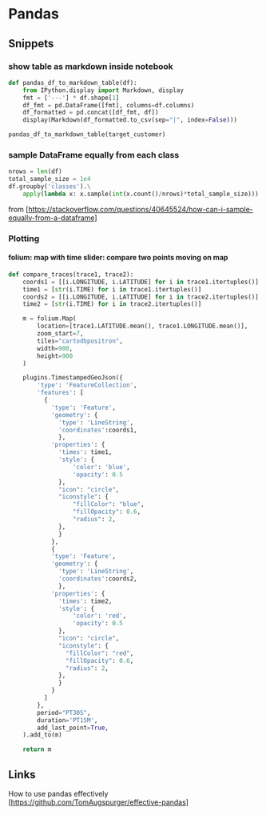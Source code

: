 # Pandas

## Snippets

### show table as markdown inside notebook

```python
def pandas_df_to_markdown_table(df):
    from IPython.display import Markdown, display
    fmt = ['---'] * df.shape[1]
    df_fmt = pd.DataFrame([fmt], columns=df.columns)
    df_formatted = pd.concat([df_fmt, df])
    display(Markdown(df_formatted.to_csv(sep="|", index=False)))

pandas_df_to_markdown_table(target_customer)
```

### sample DataFrame equally from each class

```python
nrows = len(df)
total_sample_size = 1e4
df.groupby('classes').\
    apply(lambda x: x.sample(int(x.count()/nrows)*total_sample_size)))
```
from [https://stackoverflow.com/questions/40645524/how-can-i-sample-equally-from-a-dataframe]

### Plotting

#### folium: map with time slider: compare two points moving on map

```python
def compare_traces(trace1, trace2):
    coords1 = [[i.LONGITUDE, i.LATITUDE] for i in trace1.itertuples()]
    time1 = [str(i.TIME) for i in trace1.itertuples()]
    coords2 = [[i.LONGITUDE, i.LATITUDE] for i in trace2.itertuples()]
    time2 = [str(i.TIME) for i in trace2.itertuples()]

    m = folium.Map(
        location=[trace1.LATITUDE.mean(), trace1.LONGITUDE.mean()],
        zoom_start=7,
        tiles="cartodbpositron",
        width=900,
        height=900
    )

    plugins.TimestampedGeoJson({
        'type': 'FeatureCollection',
        'features': [
          {
            'type': 'Feature',
            'geometry': {
              'type': 'LineString',
              'coordinates':coords1,
              },
            'properties': {
              'times': time1,
              'style': {
                  'color': 'blue',
                  'opacity': 0.5
              },
              "icon": "circle",
              "iconstyle": {
                  "fillColor": "blue",
                  "fillOpacity": 0.6,
                  "radius": 2,
              },
              }
            },
            {
            'type': 'Feature',
            'geometry': {
              'type': 'LineString',
              'coordinates':coords2,
              },
            'properties': {
              'times': time2,
              'style': {
                  'color': 'red',
                  'opacity': 0.5
              },
              "icon": "circle",
              "iconstyle": {
                "fillColor": "red",
                "fillOpacity": 0.6,
                "radius": 2,
              },
              }
            }
          ]
        },
        period="PT30S",
        duration='PT15M',
        add_last_point=True,
    ).add_to(m)

    return m
```

## Links

How to use pandas effectively [https://github.com/TomAugspurger/effective-pandas]
